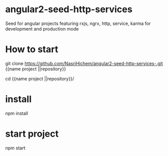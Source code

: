 # angular2-seed-http-services
Seed for angular projects featuring rxjs, ngrx, http, service, karma for development and production mode

# How to start
git clone https://github.com/NasriHichem/angular2-seed-http-services-.git {{name project ||repository}}

cd {{name project ||repository}}/

# install 
npm install

# start project
npm start

